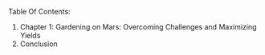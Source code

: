 Table Of Contents:

1. Chapter 1: Gardening on Mars: Overcoming Challenges and Maximizing Yields
2. Conclusion
